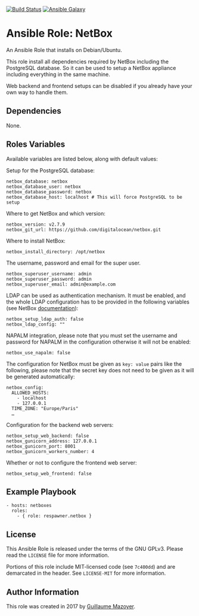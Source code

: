 [![Build Status](https://travis-ci.org/respawner/ansible-role-netbox.svg?branch=master)](https://travis-ci.org/respawner/ansible-role-netbox)
[![Ansible Galaxy](https://img.shields.io/badge/ansible--galaxy-netbox-blue.svg)](https://galaxy.ansible.com/respawner/netbox)

# Ansible Role: NetBox

An Ansible Role that installs on Debian/Ubuntu.

This role install all dependencies required by NetBox including the PostgreSQL
database. So it can be used to setup a NetBox appliance including everything in
the same machine.

Web backend and frontend setups can be disabled if you already have your own
way to handle them.

## Dependencies

None.

## Roles Variables

Available variables are listed below, along with default values:

Setup for the PostgreSQL database:

    netbox_database: netbox
    netbox_database_user: netbox
    netbox_database_password: netbox
    netbox_database_host: localhost # This will force PostgreSQL to be setup

Where to get NetBox and which version:

    netbox_version: v2.7.9
    netbox_git_url: https://github.com/digitalocean/netbox.git

Where to install NetBox:

    netbox_install_directory: /opt/netbox

The username, password and email for the super user.

    netbox_superuser_username: admin
    netbox_superuser_password: admin
    netbox_superuser_email: admin@example.com

LDAP can be used as authentication mechanism. It must be enabled, and the whole
LDAP configuration has to be provided in the following variables (see NetBox
[documentation](http://netbox.readthedocs.io/en/latest/installation/ldap/)):

    netbox_setup_ldap_auth: false
    netbox_ldap_config: ""

NAPALM integration, please note that you must set the username and password for
NAPALM in the configuration otherwise it will not be enabled:

    netbox_use_napalm: false

The configuration for NetBox must be given as `key: value` pairs like the
following, please note that the secret key does not need to be given as it will
be generated automatically:

    netbox_config:
      ALLOWED_HOSTS:
        - localhost
        - 127.0.0.1
      TIME_ZONE: "Europe/Paris"
      …

Configuration for the backend web servers:

    netbox_setup_web_backend: false
    netbox_gunicorn_address: 127.0.0.1
    netbox_gunicorn_port: 8001
    netbox_gunicorn_workers_number: 4

Whether or not to configure the frontend web server:

    netbox_setup_web_frontend: false

## Example Playbook

    - hosts: netboxes
      roles:
        - { role: respawner.netbox }

## License

This Ansible Role is released under the terms of the GNU GPLv3. Please read
the `LICENSE` file for more information.

Portions of this role include MIT-licensed code (see `7c400dd`) and are
demarcated in the header. See `LICENSE-MIT` for more information.

## Author Information

This role was created in 2017 by [Guillaume Mazoyer](https://respawner.fr).
